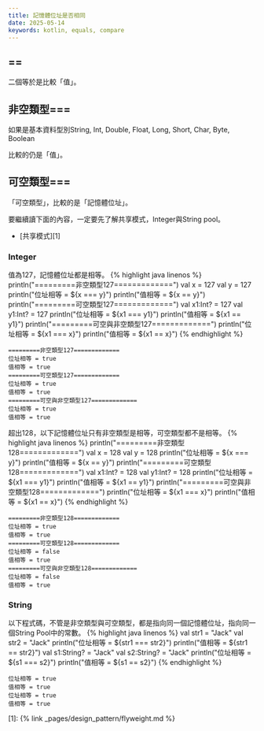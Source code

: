 ```yaml
---
title: 記憶體位址是否相同
date: 2025-05-14
keywords: kotlin, equals, compare
---
```

## ==
二個等於是比較「值」。

## 非空類型===
如果是基本資料型別String, Int, Double, Float, Long, Short, Char, Byte, Boolean

比較的仍是「值」。

## 可空類型===
「可空類型」，比較的是「記憶體位址」。

要繼續讀下面的內容，一定要先了解共享模式，Integer與String pool。
- [共享模式][1]

### Integer
值為127，記憶體位址都是相等。
{% highlight java linenos %}
println("=========非空類型127=============")
val x = 127
val y = 127
println("位址相等 = ${x === y}")
println("值相等 = ${x == y}")
println("=========可空類型127=============")
val x1:Int? = 127
val y1:Int? = 127
println("位址相等 = ${x1 === y1}")
println("值相等 = ${x1 == y1}")
println("=========可空與非空類型127=============")
println("位址相等 = ${x1 === x}")
println("值相等 = ${x1 == x}")
{% endhighlight %}
```
=========非空類型127=============
位址相等 = true
值相等 = true
=========可空類型127=============
位址相等 = true
值相等 = true
=========可空與非空類型127=============
位址相等 = true
值相等 = true
```

超出128，以下記憶體位址只有非空類型是相等，可空類型都不是相等。
{% highlight java linenos %}
println("=========非空類型128=============")
val x = 128
val y = 128
println("位址相等 = ${x === y}")
println("值相等 = ${x == y}")
println("=========可空類型128=============")
val x1:Int? = 128
val y1:Int? = 128
println("位址相等 = ${x1 === y1}")
println("值相等 = ${x1 == y1}")
println("=========可空與非空類型128=============")
println("位址相等 = ${x1 === x}")
println("值相等 = ${x1 == x}")
{% endhighlight %}
```
=========非空類型128=============
位址相等 = true
值相等 = true
=========可空類型128=============
位址相等 = false
值相等 = true
=========可空與非空類型128=============
位址相等 = false
值相等 = true
```

### String
以下程式碼，不管是非空類型與可空類型，都是指向同一個記憶體位址，指向同一個String Pool中的常數。
{% highlight java linenos %}
val str1 = "Jack"
val str2 = "Jack"
println("位址相等 = ${str1 === str2}")
println("值相等 = ${str1 == str2}")
val s1:String? = "Jack"
val s2:String? = "Jack"
println("位址相等 = ${s1 === s2}")
println("值相等 = ${s1 == s2}")
{% endhighlight %}
```
位址相等 = true
值相等 = true
位址相等 = true
值相等 = true
```


[1]: {% link _pages/design_pattern/flyweight.md %}
